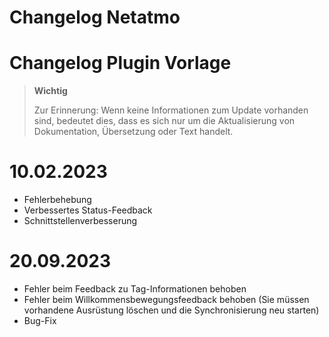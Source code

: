 # Changelog Netatmo

# Changelog Plugin Vorlage

>**Wichtig**
>
>Zur Erinnerung: Wenn keine Informationen zum Update vorhanden sind, bedeutet dies, dass es sich nur um die Aktualisierung von Dokumentation, Übersetzung oder Text handelt.

# 10.02.2023

- Fehlerbehebung
- Verbessertes Status-Feedback
- Schnittstellenverbesserung

# 20.09.2023

- Fehler beim Feedback zu Tag-Informationen behoben
- Fehler beim Willkommensbewegungsfeedback behoben (Sie müssen vorhandene Ausrüstung löschen und die Synchronisierung neu starten)
- Bug-Fix
